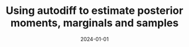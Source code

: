 ---
title: "Using autodiff to estimate posterior moments, marginals and samples"
collection: publications
category: ml
permalink: /publication/2024-01-01-using-autodiff
excerpt: 'This paper presents methods for using automatic differentiation to estimate posterior moments, marginals and samples.'
date: 2024-01-01
venue: 'UAI'
citation: 'Bowyer S, Heap T, Aitchison L. (2024). &quot;Using autodiff to estimate posterior moments, marginals and samples.&quot; <i>UAI</i>.'
--- 